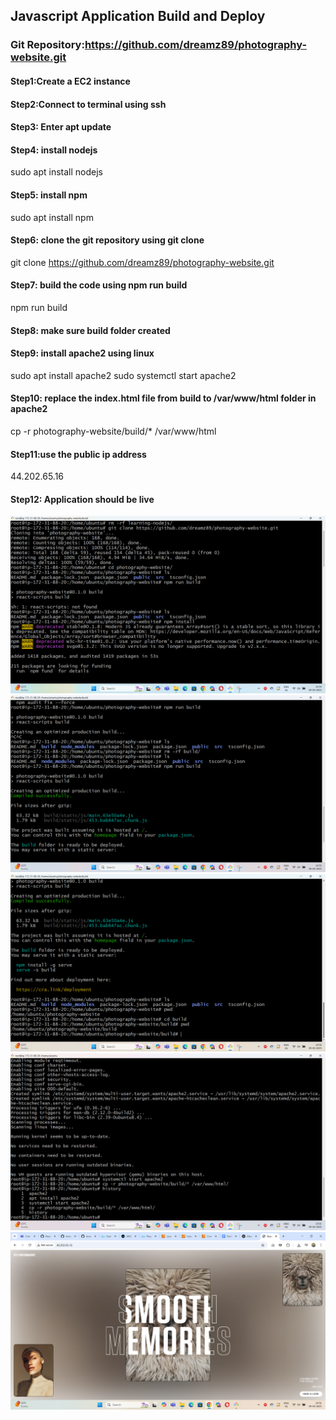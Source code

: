 ## Javascript Application Build and Deploy

### Git Repository:https://github.com/dreamz89/photography-website.git

#### Step1:Create a EC2 instance
#### Step2:Connect to terminal using ssh
#### Step3: Enter apt update
#### Step4: install nodejs 
sudo apt install nodejs

#### Step5: install npm
sudo apt install npm 

#### Step6: clone the git repository using git clone
git clone https://github.com/dreamz89/photography-website.git
#### Step7: build the code using npm run build
npm run build
#### Step8: make sure build folder created

#### Step9: install apache2 using linux
sudo apt install apache2
sudo systemctl start apache2 

#### Step10: replace the index.html file from build to /var/www/html folder in apache2
cp -r photography-website/build/* /var/www/html
#### Step11:use the public ip address
44.202.65.16
#### Step12: Application should be live
![](nodeimages/input1.png)
![](nodeimages/input2.png)
![](nodeimages/input3.png)
![](nodeimages/input4.png)
![](nodeimages/output.png)